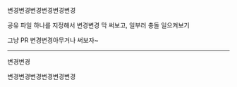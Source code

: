 변경변경변경변경변경변경


공유 파일 하나를 지정해서 변경변경 막 써보고, 일부러 충돌 일으켜보기

그냥 PR 변경변경아무거나 써보자~


------------------------------------

변경변경


변경변경변경변경변경변경